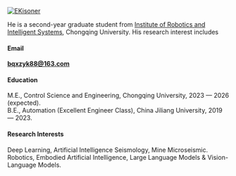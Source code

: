 

[![EKisoner](https://img.shields.io/badge/EKisoner-github-blue?logo=github)](https://github.com/EKisoner)


He is a second-year graduate student from [Institute of Robotics and Intelligent Systems](https://accu.cqu.edu.cn/kxyj/yjs/jqryznxtyjs.htm), Chongqing University. 
His research interest includes 

#### Email
**bqxzyk88@163.com** 

#### Education
M.E., Control Science and Engineering, Chongqing University, 2023 — 2026 (expected).\
B.E., Automation (Excellent Engineer Class), China Jiliang University, 2019 — 2023.

#### Research Interests
Deep Learning, Artificial Intelligence Seismology, Mine Microseismic.
Robotics, Embodied Artificial Intelligence, Large Language Models & Vision-Language Models.

